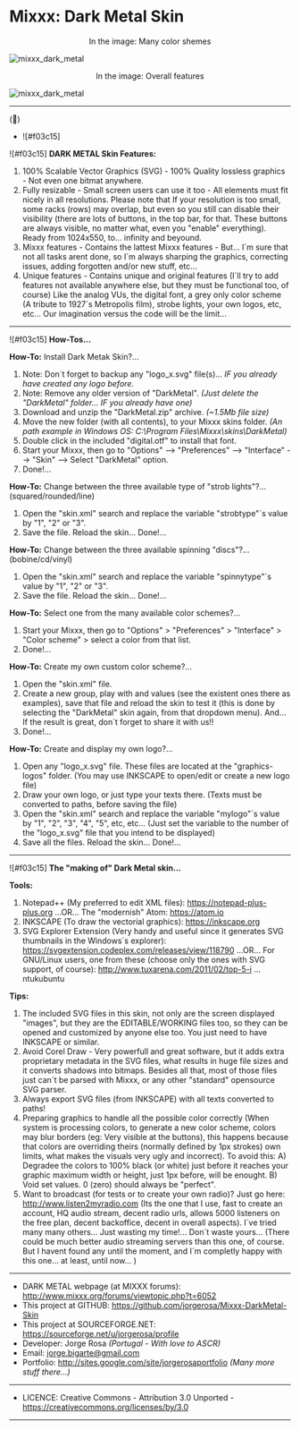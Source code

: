 # Mixxx: Dark Metal Skin

<p align="center">In the image: Many color shemes</p>

<p align="center">
 
![mixxx_dark_metal](https://user-images.githubusercontent.com/5511928/30951578-ad43a4ee-a41b-11e7-9cc4-1d1be1ffcde7.jpg)

</p>

<p align="center">In the image: Overall features</p>

<p align="center">
  
![mixxx_dark_metal](https://user-images.githubusercontent.com/5511928/30951605-dd3ff47c-a41b-11e7-95bc-c33723fde798.jpg)

</p>

---------------------------------------------------------------------------------

(&#x1F534;)


- ![#f03c15]


![#f03c15] **DARK METAL Skin Features:**

1) 100% Scalable Vector Graphics (SVG) - 100% Quality lossless graphics - Not even one bitmat anywhere.
2) Fully resizable - Small screen users can use it too - All elements must fit nicely in all resolutions. Please note that If your resolution is too small, some racks (rows) may overlap, but even so you still can disable their visibility (there are lots of buttons, in the top bar, for that. These buttons are always visible, no matter what, even you "enable" everything). Ready from 1024x550, to... infinity and beyound.
3) Mixxx features - Contains the lattest Mixxx features - But... I´m sure that not all tasks arent done, so I´m always sharping the graphics, correcting issues, adding forgotten and/or new stuff, etc...
4) Unique features - Contains unique and original features (I´ll try to add features not available anywhere else, but they must be functional too, of course) Like the analog VUs, the digital font, a grey only color scheme (A tribute to 1927´s Metropolis film), strobe lights, your own logos, etc, etc... Our imagination versus the code will be the limit...

---------------------------------------------------------------------------------

![#f03c15] **How-Tos...**

**How-To:** Install Dark Metak Skin?...
1) Note: Don´t forget to backup any "logo_x.svg" file(s)... *IF you already have created any logo before.*
2) Note: Remove any older version of "DarkMetal". *(Just delete the "DarkMetal" folder... IF you already have one)*
3) Download and unzip the "DarkMetal.zip" archive. *(~1.5Mb file size)*
4) Move the new folder (with all contents), to your Mixxx skins folder. *(An path example in Windows OS: C:\Program Files\Mixxx\skins\DarkMetal)*
5) Double click in the included "digital.otf" to install that font.
7) Start your Mixxx, then go to "Options" --> "Preferences" --> "Interface" --> "Skin" --> Select "DarkMetal" option.
8) Done!...

**How-To:** Change between the three available type of "strob lights"?... (squared/rounded/line)
1) Open the "skin.xml" search and replace the variable "strobtype"´s value by "1", "2" or "3".
2) Save the file. Reload the skin... Done!...

**How-To:** Change between the three available spinning "discs"?... (bobine/cd/vinyl)
1) Open the "skin.xml" search and replace the variable "spinnytype"´s value by "1", "2" or "3".
2) Save the file. Reload the skin... Done!...

**How-To:** Select one from the many available color schemes?...
1) Start your Mixxx, then go to "Options" > "Preferences" > "Interface" > "Color scheme" > select a color from that list.
2) Done!...

**How-To:** Create my own custom color scheme?...
1) Open the "skin.xml" file.
2) Create a new <Scheme> group, play with <HConst> and <SConst> values (see the existent ones there as examples), save that file and reload the skin to test it (this is done by selecting the "DarkMetal" skin again, from that dropdown menu). And... If the result is great, don´t forget to share it with us!!
3) Done!...

**How-To:** Create and display my own logo?...
1) Open any "logo_x.svg" file. These files are located at the "graphics-logos" folder. (You may use INKSCAPE to open/edit or create a new logo file)
2) Draw your own logo, or just type your texts there. (Texts must be converted to paths, before saving the file)
3) Open the "skin.xml" search and replace the variable "mylogo"´s value by "1", "2", "3", "4", "5", etc, etc... (Just set the variable to the number of the "logo_x.svg" file that you intend to be displayed)
4) Save all the files. Reload the skin... Done!...

---------------------------------------------------------------------------------

![#f03c15] **The "making of" Dark Metal skin...**

**Tools:**
1) Notepad++ (My preferred to edit XML files): https://notepad-plus-plus.org ...OR... The "modernish" Atom: https://atom.io
2) INKSCAPE (To draw the vectorial graphics): https://inkscape.org
3) SVG Explorer Extension (Very handy and useful since it generates SVG thumbnails in the Windows´s explorer): https://svgextension.codeplex.com/releases/view/118790 ...OR... For GNU/Linux users, one from these (choose only the ones with SVG support, of course): http://www.tuxarena.com/2011/02/top-5-i ... ntukubuntu

**Tips:**
1) The included SVG files in this skin, not only are the screen displayed "images", but they are the EDITABLE/WORKING files too, so they can be opened and customized by anyone else too. You just need to have INKSCAPE or similar.
2) Avoid Corel Draw - Very powerfull and great software, but it adds extra proprietary metadata in the SVG files, what results in huge file sizes and it converts shadows into bitmaps. Besides all that, most of those files just can´t be parsed with Mixxx, or any other "standard" opensource SVG parser.
3) Always export SVG files (from INKSCAPE) with all texts converted to paths!
4) Preparing graphics to handle all the possible color <Schemes> correctly (When system is processing colors, to generate a new color scheme, colors may blur borders (eg: Very visible at the buttons), this happens because that colors are overriding theirs (normally defined by 1px strokes) own limits, what makes the visuals very ugly and incorrect). To avoid this: A) Degradee the colors to 100% black (or white) just before it reaches your graphic maximum width or height, just 1px before, will be enought. B) Void set <VConst> values. 0 (zero) should always be "perfect".
5) Want to broadcast (for tests or to create your own radio)? Just go here: http://www.listen2myradio.com (Its the one that I use, fast to create an account, HQ audio stream, decent radio urls, allows 5000 listeners on the free plan, decent backoffice, decent in overall aspects). I´ve tried many many others... Just wasting my time!... Don´t waste yours... (There could be much better audio streaming servers than this one, of course. But I havent found any until the moment, and I´m completly happy with this one... at least, until now... )

---------------------------------------------------------------------------------

- DARK METAL webpage (at MIXXX forums): http://www.mixxx.org/forums/viewtopic.php?t=6052
- This project at GITHUB: https://github.com/jorgerosa/Mixxx-DarkMetal-Skin
- This project at SOURCEFORGE.NET: https://sourceforge.net/u/jorgerosa/profile
- Developer: Jorge Rosa *(Portugal - With love to ASCR)*
- Email: jorge.bigarte@gmail.com
- Portfolio: http://sites.google.com/site/jorgerosaportfolio *(Many more stuff there...)*

---------------------------------------------------------------------------------

- LICENCE: Creative Commons - Attribution 3.0 Unported - https://creativecommons.org/licenses/by/3.0

---------------------------------------------------------------------------------
